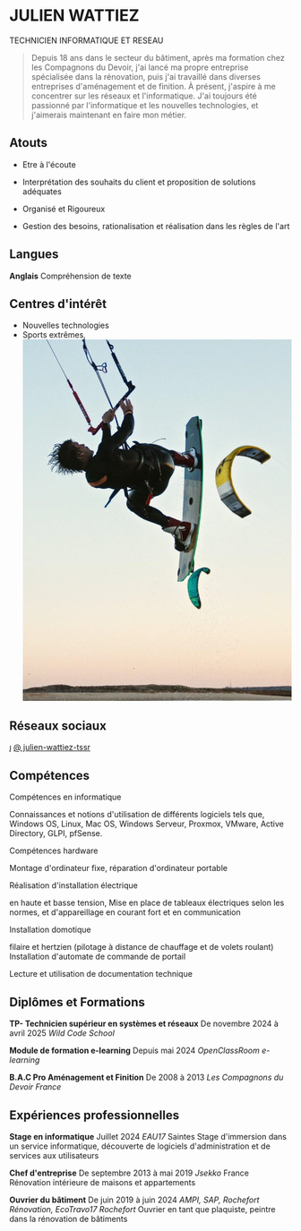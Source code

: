 
# JULIEN WATTIEZ

TECHNICIEN INFORMATIQUE ET RESEAU

>Depuis 18 ans dans le secteur du bâtiment, après ma formation chez les Compagnons du Devoir, j'ai lancé ma propre entreprise spécialisée dans la rénovation, puis j'ai travaillé dans diverses entreprises d'aménagement et de finition. À présent, j'aspire à me concentrer sur les réseaux et l'informatique. J'ai toujours été passionné par l'informatique et les nouvelles technologies, et j'aimerais maintenant en faire mon métier.





## Atouts

* Etre à l'écoute

* Interprétation des souhaits du client et proposition de solutions adéquates

* Organisé et Rigoureux

* Gestion des besoins, rationalisation et réalisation dans les règles de l'art



## Langues

**Anglais**
Compréhension de texte



## Centres d'intérêt

- Nouvelles technologies
- Sports extrêmes, ![Kitesurf](https://github.com/Jupikar/CV/blob/826cfc136c9382d8a5ed9b031f3cf5365ae959c8/kitesurf-trickclinic-171242_800x.webp)



## Réseaux sociaux

[](https://www.linkedin.com/in/julien-wattiez-tssr/) [@ julien-wattiez-tssr](https://www.linkedin.com/in/julien-wattiez-tssr/)

## Compétences

Compétences en informatique

Connaissances et notions d'utilisation de différents logiciels tels que, Windows OS, Linux, Mac OS, Windows Serveur, Proxmox, VMware, Active Directory, GLPI, pfSense.

Compétences hardware

Montage d'ordinateur fixe, réparation d'ordinateur portable

Réalisation d'installation électrique

en haute et basse tension, Mise en place de tableaux électriques selon les normes, et d'appareillage en courant fort et en communication

Installation domotique

filaire et hertzien (pilotage à distance de chauffage et de volets roulant) Installation d'automate de commande de portail

Lecture et utilisation de documentation technique



## Diplômes et Formations

**TP- Technicien supérieur en systèmes et réseaux**
De novembre 2024 à avril 2025 _Wild Code School_

**Module de formation e-learning**
Depuis mai 2024 _OpenClassRoom e-learning_

**B.A.C Pro Aménagement et Finition**
De 2008 à 2013 _Les Compagnons du Devoir France_ 



## Expériences professionnelles

**Stage en informatique**
Juillet 2024 _EAU17_ Saintes
Stage d'immersion dans un service informatique, découverte de logiciels d'administration et de services aux utilisateurs

**Chef d'entreprise**
De septembre 2013 à mai 2019 _Jsekko_ France 
Rénovation intérieure de maisons et appartements

**Ouvrier du bâtiment**
De juin 2019 à juin 2024
_AMPI, SAP, Rochefort Rénovation, EcoTravo17 Rochefort_
Ouvrier en tant que plaquiste, peintre dans la rénovation de bâtiments
